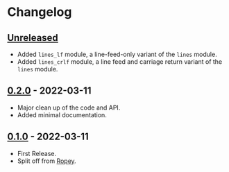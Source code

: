 # Changelog


## [Unreleased]

- Added `lines_lf` module, a line-feed-only variant of the `lines` module.
- Added `lines_crlf` module, a line feed and carriage return variant of the `lines` module.


## [0.2.0] - 2022-03-11

- Major clean up of the code and API.
- Added minimal documentation.


## [0.1.0] - 2022-03-11

- First Release.
- Split off from [Ropey](https://crates.io/crates/ropey).


[Unreleased]: https://github.com/cessen/str_indices/compare/v0.2.0...HEAD
[0.2.0]: https://github.com/cessen/str_indices/releases/tag/v0.1.0...v0.2.0
[0.1.0]: https://github.com/cessen/str_indices/releases/tag/v0.1.0
